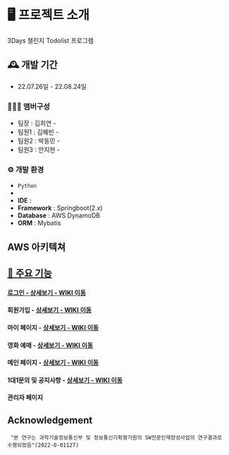# 🖥️ 프로젝트 소개

3Days 챌린지 Todolist 프로그램
<br>

## 🕰️ 개발 기간

- 22.07.26일 - 22.08.24일

### 🧑‍🤝‍🧑 맴버구성

- 팀장 : 김희연 -
- 팀원1 : 김혜빈 - 
- 팀원2 : 박동민 -  
- 팀원3 : 안지현 -

### ⚙️ 개발 환경

- `Python`
- 
- **IDE** : 
- **Framework** : Springboot(2.x)
- **Database** : AWS DynamoDB
- **ORM** : Mybatis
## AWS 아키텍쳐
<a href="">

## 📌 주요 기능

#### 로그인 - <a href="" >상세보기 - WIKI 이동</a>

#### 회원가입 - <a href="" >상세보기 - WIKI 이동</a>

#### 마이 페이지 - <a href="" >상세보기 - WIKI 이동</a>

#### 영화 예매 - <a href="" >상세보기 - WIKI 이동</a>

#### 메인 페이지 - <a href="" >상세보기 - WIKI 이동</a>

#### 1대1문의 및 공지사항 - <a href="" >상세보기 - WIKI 이동</a>

#### 관리자 페이지

## Acknowledgement

```
 "본 연구는 과학기술정보통신부 및 정보통신기획평가원의 SW전문인재양성사업의 연구결과로 수행되었음"(2022-0-01127)
```

